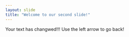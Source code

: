 ```yaml
---
layout: slide
title: "Welcome to our second slide!"
---
```

Your text has changwed!!!
Use the left arrow to go back!
